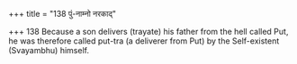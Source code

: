 +++
title = "138 पुं-नाम्नो नरकाद्"

+++
138	Because a son delivers (trayate) his father from the hell called Put, he was therefore called put-tra (a deliverer from Put) by the Self-existent (Svayambhu) himself.